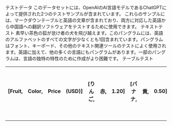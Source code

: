 テストデータ
このデータセットには、OpenAIのAI言語モデルであるChatGPTによって提供された2つのテストサンプルが含まれています。
これらのサンプルには、マークダウンテーブルと英語の文章が含まれており、両方に対応した英語から中国語への翻訳ソフトウェアをテストするために使用できます。
テキストテスト
素早い茶色の狐が怠け者の犬を飛び越えます。このパングラムには、英語のアルファベットのすべての文字が少なくとも1回含まれています。パングラムはフォント、キーボード、その他のテキスト関連ツールのテストによく使用されます。英語に加えて、他の多くの言語にもパングラムがあります。一部のパングラムは、言語の独特の特性のために作成がより困難です。
テーブルテスト

| [Fruit, | Color, | Price | (USD)] | [りんご, | 赤, | 1.20] | [バナナ, | 黄, | 0.50] | [オレンジ, | オレンジ, | 0.80] | [イチゴ, | 赤, | 2.50] | [ブルーベリー, | 青, | 3.00] | [キウイ, | 緑, | 1.00] | [マンゴー, | オレンジ, | 1.50] | [ぶどう, | 紫, | 2.00] |
| --- | --- | --- | --- | --- | --- | --- | --- | --- | --- | --- | --- | --- | --- | --- | --- | --- | --- | --- | --- | --- | --- | --- | --- | --- | --- | --- | --- |


---


